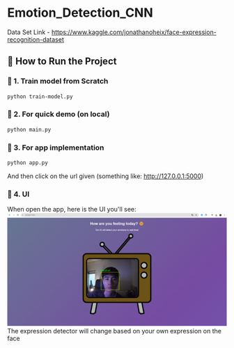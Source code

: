 # Emotion_Detection_CNN

Data Set Link - https://www.kaggle.com/jonathanoheix/face-expression-recognition-dataset

## 🚀 How to Run the Project

### 🔹 1. Train model from Scratch

```bash
python train-model.py
```
### 🔹 2. For quick demo (on local)
```bash
python main.py
```
### 🔹 3. For app implementation
```bash
python app.py
```
And then click on the url given (something like: http://127.0.0.1:5000)

### 🔹 4. UI

When open the app, here is the UI you'll see:
![Inference Example](results/image1.png)
The expression detector will change based on your own expression on the face